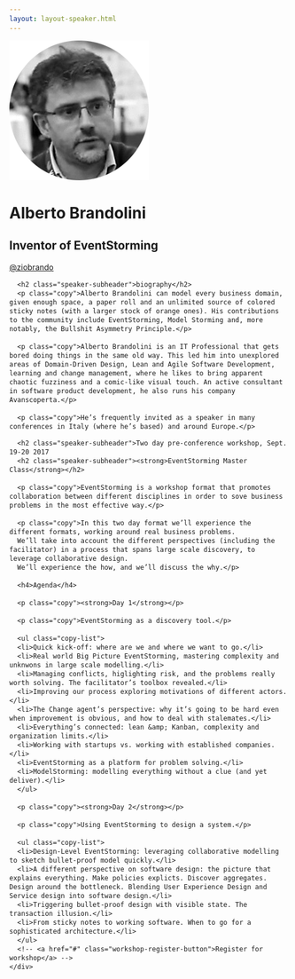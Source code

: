 ```yaml
---
layout: layout-speaker.html
---
```


<div class="container section featured-speaker">
  <div class="row">
    <div class="col-xs-12 col-sm-2 img-container">
      <img class="speaker-page-img" src="../img/speakers/Alberto-Brandolini-ON.png" />
    </div>
    <div class="col-xs-12 col-sm-10 copy-container">
      <h1 class="speaker-header">Alberto Brandolini</h1>
      <h2 class="speaker-subtitle">Inventor of EventStorming</h2>
      <p class="copy"><a class="speaker-handle" href="https://twitter.com/ziobrando">@ziobrando</a></p>


      <h2 class="speaker-subheader">biography</h2>
      <p class="copy">Alberto Brandolini can model every business domain, given enough space, a paper roll and an unlimited source of colored sticky notes (with a larger stock of orange ones). His contributions to the community include EventStorming, Model Storming and, more notably, the Bullshit Asymmetry Principle.</p>

      <p class="copy">Alberto Brandolini is an IT Professional that gets bored doing things in the same old way. This led him into unexplored areas of Domain-Driven Design, Lean and Agile Software Development, learning and change management, where he likes to bring apparent chaotic fuzziness and a comic-like visual touch. An active consultant in software product development, he also runs his company Avanscoperta.</p>

      <p class="copy">He’s frequently invited as a speaker in many conferences in Italy (where he’s based) and around Europe.</p>

<!--       <h2 class="speaker-subheader">talk</h2>
      <p class="copy">To be determined.</p>
 -->
      <h2 class="speaker-subheader">Two day pre-conference workshop, Sept. 19-20 2017
      <h2 class="speaker-subheader"><strong>EventStorming Master Class</strong></h2>

      <p class="copy">EventStorming is a workshop format that promotes collaboration between different disciplines in order to sove business problems in the most effective way.</p>

      <p class="copy">In this two day format we’ll experience the different formats, working around real business problems.
      We’ll take into account the different perspectives (including the facilitator) in a process that spans large scale discovery, to leverage collaborative design.
      We’ll experience the how, and we’ll discuss the why.</p>

      <h4>Agenda</h4>

      <p class="copy"><strong>Day 1</strong></p>

      <p class="copy">EventStorming as a discovery tool.</p>

      <ul class="copy-list">
      <li>Quick kick-off: where are we and where we want to go.</li>
      <li>Real world Big Picture EventStorming, mastering complexity and unknwons in large scale modelling.</li>
      <li>Managing conflicts, higlighting risk, and the problems really worth solving. The facilitator’s toolbox revealed.</li>
      <li>Improving our process exploring motivations of different actors.</li>
      <li>The Change agent’s perspective: why it’s going to be hard even when improvement is obvious, and how to deal with stalemates.</li>
      <li>Everything’s connected: lean &amp; Kanban, complexity and organization limits.</li>
      <li>Working with startups vs. working with established companies. </li>
      <li>EventStorming as a platform for problem solving.</li>
      <li>ModelStorming: modelling everything without a clue (and yet deliver).</li>
      </ul>

      <p class="copy"><strong>Day 2</strong></p>

      <p class="copy">Using EventStorming to design a system.</p>

      <ul class="copy-list">
      <li>Design-Level EventStorming: leveraging collaborative modelling to sketch bullet-proof model quickly.</li>
      <li>A different perspective on software design: the picture that explains everything. Make policies explicts. Discover aggregates. Design around the bottleneck. Blending User Experience Design and Service design into software design.</li>
      <li>Triggering bullet-proof design with visible state. The transaction illusion.</li>
      <li>From sticky notes to working software. When to go for a sophisticated architecture.</li>
      </ul>
      <!-- <a href="#" class="workshop-register-button">Register for workshop</a> -->
    </div>
  </div>
</div>